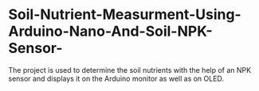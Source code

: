 # Soil-Nutrient-Measurment-Using-Arduino-Nano-And-Soil-NPK-Sensor-
The project is used to determine the soil nutrients with the help of an NPK sensor and displays it on the Arduino monitor as well as on OLED.
